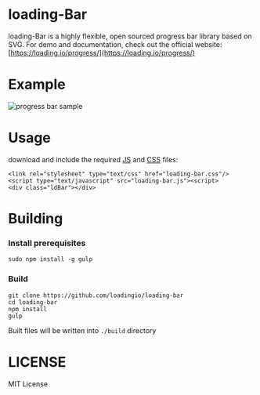 loading-Bar
=============

loading-Bar is a highly flexible, open sourced progress bar library based on SVG. For demo and documentation, check out the official website: [https://loading.io/progress/](https://loading.io/progress/)



Example
=============

![progress bar sample](https://raw.githubusercontent.com/loadingio/loading-bar/master/img/sample.gif)



Usage
=============

download and include the required [JS](https://raw.githubusercontent.com/loadingio/loading-bar/master/dist/loading-bar.js) and [CSS](https://raw.githubusercontent.com/loadingio/loading-bar/master/dist/loading-bar.css) files:

    <link rel="stylesheet" type="text/css" href="loading-bar.css"/>
    <script type="text/javascript" src="loading-bar.js"><script>
    <div class="ldBar"></div>


Building
=============

### Install prerequisites

```
sudo npm install -g gulp
```

### Build

```
git clone https://github.com/loadingio/loading-bar
cd loading-bar
npm install
gulp
```

Built files will be written into `./build` directory


LICENSE
=============

MIT License
